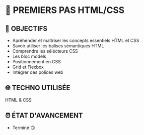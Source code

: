 # 📜 PREMIERS PAS HTML/CSS

## 🎯 OBJECTIFS

- Apréhender et maîtriser les concepts essentiels HTML et CSS
- Savoir utiliser les balises sémantiques HTML
- Comprendre les sélécteurs CSS
- Les bloc models
- Positionnement en CSS
- Grid et Flexbox
- Intégrer des polices web

## 🌐 TECHNO UTILISÉE

HTML & CSS

## ⏰ ÉTAT D'AVANCEMENT

- Terminé 🙃
